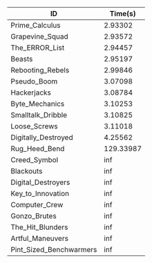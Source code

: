 |ID|Time(s)|
|-|-|
|Prime_Calculus|2.93302|
|Grapevine_Squad|2.93572|
|The_ERROR_List|2.94457|
|Beasts|2.95197|
|Rebooting_Rebels|2.99846|
|Pseudo_Boom|3.07098|
|Hackerjacks|3.08784|
|Byte_Mechanics|3.10253|
|Smalltalk_Dribble|3.10825|
|Loose_Screws|3.11018|
|Digitally_Destroyed|4.25562|
|Rug_Heed_Bend|129.33987|
|Creed_Symbol|inf|
|Blackouts|inf|
|Digital_Destroyers|inf|
|Key_to_Innovation|inf|
|Computer_Crew|inf|
|Gonzo_Brutes|inf|
|The_Hit_Blunders|inf|
|Artful_Maneuvers|inf|
|Pint_Sized_Benchwarmers|inf|
